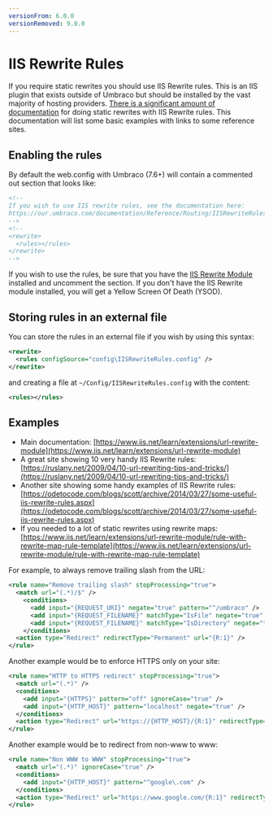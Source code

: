 ```yaml
---
versionFrom: 6.0.0
versionRemoved: 9.0.0
---
```


# IIS Rewrite Rules

If you require static rewrites you should use IIS Rewrite rules. This is an IIS plugin that exists outside of Umbraco
but should be installed by the vast majority of hosting providers. [There is a significant amount of documentation](https://www.iis.net/learn/extensions/url-rewrite-module)
for doing static rewrites with IIS Rewrite rules. This documentation will list some basic examples with links to some reference sites.

## Enabling the rules

By default the web.config with Umbraco (7.6+) will contain a commented out section that looks like:

```xml
<!--
If you wish to use IIS rewrite rules, see the documentation here:
https://our.umbraco.com/documentation/Reference/Routing/IISRewriteRules
-->
<!--
<rewrite>
  <rules></rules>
</rewrite>
-->
```

If you wish to use the rules, be sure that you have the [IIS Rewrite Module](https://www.iis.net/learn/extensions/url-rewrite-module/using-the-url-rewrite-module)
installed and uncomment the <rewrite> section. If you don't have the IIS Rewrite module installed, you will get a Yellow Screen Of Death (YSOD).

## Storing rules in an external file

You can store the rules in an external file if you wish by using this syntax:

```xml
<rewrite>
  <rules configSource="config\IISRewriteRules.config" />
</rewrite>
```

and creating a file at `~/Config/IISRewriteRules.config` with the content:

```xml
<rules></rules>
```

## Examples

* Main documentation: [https://www.iis.net/learn/extensions/url-rewrite-module](https://www.iis.net/learn/extensions/url-rewrite-module)
* A great site showing 10 very handy IIS Rewrite rules: [https://ruslany.net/2009/04/10-url-rewriting-tips-and-tricks/](https://ruslany.net/2009/04/10-url-rewriting-tips-and-tricks/)
* Another site showing some handy examples of IIS Rewrite rules: [https://odetocode.com/blogs/scott/archive/2014/03/27/some-useful-iis-rewrite-rules.aspx](https://odetocode.com/blogs/scott/archive/2014/03/27/some-useful-iis-rewrite-rules.aspx)
* If you needed to a lot of static rewrites using rewrite maps: [https://www.iis.net/learn/extensions/url-rewrite-module/rule-with-rewrite-map-rule-template](https://www.iis.net/learn/extensions/url-rewrite-module/rule-with-rewrite-map-rule-template)

For example, to always remove trailing slash from the URL:

```xml
<rule name="Remove trailing slash" stopProcessing="true">
  <match url="(.*)/$" />
    <conditions>      
      <add input="{REQUEST_URI}" negate="true" pattern="^/umbraco" />
      <add input="{REQUEST_FILENAME}" matchType="IsFile" negate="true" />
      <add input="{REQUEST_FILENAME}" matchType="IsDirectory" negate="true" />
    </conditions>
  <action type="Redirect" redirectType="Permanent" url="{R:1}" />
</rule>
```

Another example would be to enforce HTTPS only on your site:

```xml
<rule name="HTTP to HTTPS redirect" stopProcessing="true">
  <match url="(.*)" />
  <conditions>
    <add input="{HTTPS}" pattern="off" ignoreCase="true" />
    <add input="{HTTP_HOST}" pattern="localhost" negate="true" />
  </conditions>
  <action type="Redirect" url="https://{HTTP_HOST}/{R:1}" redirectType="Permanent" />
</rule>
```

Another example would be to redirect from non-www to www:

```xml
<rule name="Non WWW to WWW" stopProcessing="true">
  <match url="(.*)" ignoreCase="true" />
  <conditions>
    <add input="{HTTP_HOST}" pattern="^google\.com" />
  </conditions>
  <action type="Redirect" url="https://www.google.com/{R:1}" redirectType="Permanent" />
</rule>
```
